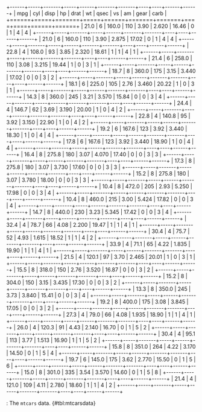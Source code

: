 
+------+-----+-------+-----+------+-------+-------+----+----+------+------+
| mpg  | cyl | disp  | hp  | drat | wt    | qsec  | vs | am | gear | carb |
+======+=====+=======+=====+======+=======+=======+====+====+======+======+
| 21.0 | 6   | 160.0 | 110 | 3.90 | 2.620 | 16.46 | 0  | 1  | 4    | 4    |
+------+-----+-------+-----+------+-------+-------+----+----+------+------+
| 21.0 | 6   | 160.0 | 110 | 3.90 | 2.875 | 17.02 | 0  | 1  | 4    | 4    |
+------+-----+-------+-----+------+-------+-------+----+----+------+------+
| 22.8 | 4   | 108.0 |  93 | 3.85 | 2.320 | 18.61 | 1  | 1  | 4    | 1    |
+------+-----+-------+-----+------+-------+-------+----+----+------+------+
| 21.4 | 6   | 258.0 | 110 | 3.08 | 3.215 | 19.44 | 1  | 0  | 3    | 1    |
+------+-----+-------+-----+------+-------+-------+----+----+------+------+
| 18.7 | 8   | 360.0 | 175 | 3.15 | 3.440 | 17.02 | 0  | 0  | 3    | 2    |
+------+-----+-------+-----+------+-------+-------+----+----+------+------+
| 18.1 | 6   | 225.0 | 105 | 2.76 | 3.460 | 20.22 | 1  | 0  | 3    | 1    |
+------+-----+-------+-----+------+-------+-------+----+----+------+------+
| 14.3 | 8   | 360.0 | 245 | 3.21 | 3.570 | 15.84 | 0  | 0  | 3    | 4    |
+------+-----+-------+-----+------+-------+-------+----+----+------+------+
| 24.4 | 4   | 146.7 |  62 | 3.69 | 3.190 | 20.00 | 1  | 0  | 4    | 2    |
+------+-----+-------+-----+------+-------+-------+----+----+------+------+
| 22.8 | 4   | 140.8 |  95 | 3.92 | 3.150 | 22.90 | 1  | 0  | 4    | 2    |
+------+-----+-------+-----+------+-------+-------+----+----+------+------+
| 19.2 | 6   | 167.6 | 123 | 3.92 | 3.440 | 18.30 | 1  | 0  | 4    | 4    |
+------+-----+-------+-----+------+-------+-------+----+----+------+------+
| 17.8 | 6   | 167.6 | 123 | 3.92 | 3.440 | 18.90 | 1  | 0  | 4    | 4    |
+------+-----+-------+-----+------+-------+-------+----+----+------+------+
| 16.4 | 8   | 275.8 | 180 | 3.07 | 4.070 | 17.40 | 0  | 0  | 3    | 3    |
+------+-----+-------+-----+------+-------+-------+----+----+------+------+
| 17.3 | 8   | 275.8 | 180 | 3.07 | 3.730 | 17.60 | 0  | 0  | 3    | 3    |
+------+-----+-------+-----+------+-------+-------+----+----+------+------+
| 15.2 | 8   | 275.8 | 180 | 3.07 | 3.780 | 18.00 | 0  | 0  | 3    | 3    |
+------+-----+-------+-----+------+-------+-------+----+----+------+------+
| 10.4 | 8   | 472.0 | 205 | 2.93 | 5.250 | 17.98 | 0  | 0  | 3    | 4    |
+------+-----+-------+-----+------+-------+-------+----+----+------+------+
| 10.4 | 8   | 460.0 | 215 | 3.00 | 5.424 | 17.82 | 0  | 0  | 3    | 4    |
+------+-----+-------+-----+------+-------+-------+----+----+------+------+
| 14.7 | 8   | 440.0 | 230 | 3.23 | 5.345 | 17.42 | 0  | 0  | 3    | 4    |
+------+-----+-------+-----+------+-------+-------+----+----+------+------+
| 32.4 | 4   |  78.7 |  66 | 4.08 | 2.200 | 19.47 | 1  | 1  | 4    | 1    |
+------+-----+-------+-----+------+-------+-------+----+----+------+------+
| 30.4 | 4   |  75.7 |  52 | 4.93 | 1.615 | 18.52 | 1  | 1  | 4    | 2    |
+------+-----+-------+-----+------+-------+-------+----+----+------+------+
| 33.9 | 4   |  71.1 |  65 | 4.22 | 1.835 | 19.90 | 1  | 1  | 4    | 1    |
+------+-----+-------+-----+------+-------+-------+----+----+------+------+
| 21.5 | 4   | 120.1 |  97 | 3.70 | 2.465 | 20.01 | 1  | 0  | 3    | 1    |
+------+-----+-------+-----+------+-------+-------+----+----+------+------+
| 15.5 | 8   | 318.0 | 150 | 2.76 | 3.520 | 16.87 | 0  | 0  | 3    | 2    |
+------+-----+-------+-----+------+-------+-------+----+----+------+------+
| 15.2 | 8   | 304.0 | 150 | 3.15 | 3.435 | 17.30 | 0  | 0  | 3    | 2    |
+------+-----+-------+-----+------+-------+-------+----+----+------+------+
| 13.3 | 8   | 350.0 | 245 | 3.73 | 3.840 | 15.41 | 0  | 0  | 3    | 4    |
+------+-----+-------+-----+------+-------+-------+----+----+------+------+
| 19.2 | 8   | 400.0 | 175 | 3.08 | 3.845 | 17.05 | 0  | 0  | 3    | 2    |
+------+-----+-------+-----+------+-------+-------+----+----+------+------+
| 27.3 | 4   |  79.0 |  66 | 4.08 | 1.935 | 18.90 | 1  | 1  | 4    | 1    |
+------+-----+-------+-----+------+-------+-------+----+----+------+------+
| 26.0 | 4   | 120.3 |  91 | 4.43 | 2.140 | 16.70 | 0  | 1  | 5    | 2    |
+------+-----+-------+-----+------+-------+-------+----+----+------+------+
| 30.4 | 4   |  95.1 | 113 | 3.77 | 1.513 | 16.90 | 1  | 1  | 5    | 2    |
+------+-----+-------+-----+------+-------+-------+----+----+------+------+
| 15.8 | 8   | 351.0 | 264 | 4.22 | 3.170 | 14.50 | 0  | 1  | 5    | 4    |
+------+-----+-------+-----+------+-------+-------+----+----+------+------+
| 19.7 | 6   | 145.0 | 175 | 3.62 | 2.770 | 15.50 | 0  | 1  | 5    | 6    |
+------+-----+-------+-----+------+-------+-------+----+----+------+------+
| 15.0 | 8   | 301.0 | 335 | 3.54 | 3.570 | 14.60 | 0  | 1  | 5    | 8    |
+------+-----+-------+-----+------+-------+-------+----+----+------+------+
| 21.4 | 4   | 121.0 | 109 | 4.11 | 2.780 | 18.60 | 1  | 1  | 4    | 2    |
+------+-----+-------+-----+------+-------+-------+----+----+------+------+

: The `mtcars` data. {#tbl:mtcarsdata}
